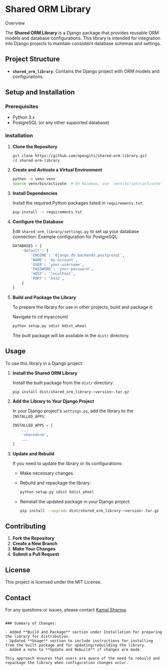 # Shared ORM Library


Overview

The **Shared ORM Library** is a Django package that provides reusable ORM models and database configurations. This library is intended for integration into Django projects to maintain consistent database schemas and settings.

## Project Structure

- **`shared_orm_library`**: Contains the Django project with ORM models and configurations.

## Setup and Installation

### Prerequisites

- Python 3.x
- PostgreSQL (or any other supported database)

### Installation

1. **Clone the Repository**

   ```bash
   git clone https://github.com/opengits/shared-orm-library.git
   cd shared-orm-library
   ```

2. **Create and Activate a Virtual Environment**

   ```bash
   python -m venv venv
   source venv/bin/activate  # On Windows, use `venv\Scripts\activate`
   ```

3. **Install Dependencies**

   Install the required Python packages listed in `requirements.txt`:

   ```bash
   pip install -r requirements.txt
   ```

4. **Configure the Database**

   Edit `shared_orm_library/settings.py` to set up your database connection. Example configuration for PostgreSQL:

   ```python
   DATABASES = {
       'default': {
           'ENGINE': 'django.db.backends.postgresql',
           'NAME': 'my-account',
           'USER': 'your-username',
           'PASSWORD': 'your-password',
           'HOST': 'localhost',
           'PORT': '5432',
       }
   }
   ```

5. **Build and Package the Library**

   To prepare the library for use in other projects, build and package it:

   Navigate to cd myaccount/

   ```bash
   python setup.py sdist bdist_wheel
   ```

   The built package will be available in the `dist/` directory.

## Usage

To use this library in a Django project:

1. **Install the Shared ORM Library**

   Install the built package from the `dist/` directory:

   ```bash
   pip install dist/shared_orm_library-<version>.tar.gz
   ```

2. **Add the Library to Your Django Project**

   In your Django project's `settings.py`, add the library to the `INSTALLED_APPS`:

   ```python
   INSTALLED_APPS = [
       ...
       'sharedorm',
       ...
   ]
   ```

3. **Update and Rebuild**

   If you need to update the library or its configurations:

   - Make necessary changes.
   - Rebuild and repackage the library:

     ```bash
     python setup.py sdist bdist_wheel
     ```

   - Reinstall the updated package in your Django project:

     ```bash
     pip install --upgrade dist/shared_orm_library-<version>.tar.gz
     ```



## Contributing

1. **Fork the Repository**
2. **Create a New Branch**
3. **Make Your Changes**
4. **Submit a Pull Request**

## License

This project is licensed under the MIT License.

## Contact

For any questions or issues, please contact [Kamal Sharma](mailto:kamalsharma.git@gmail.com).
```

### Summary of Changes:

- Added **Build and Package** section under Installation for preparing the library for distribution.
- Updated **Usage** section to include instructions for installing from the built package and for updating/rebuilding the library.
- Added a note to **Update and Rebuild** if changes are made.

This approach ensures that users are aware of the need to rebuild and repackage the library when configuration changes occur.
